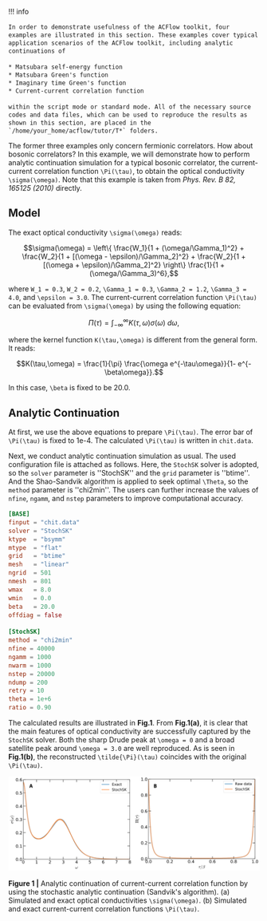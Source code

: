 !!! info

    In order to demonstrate usefulness of the ACFlow toolkit, four examples are illustrated in this section. These examples cover typical application scenarios of the ACFlow toolkit, including analytic continuations of

    * Matsubara self-energy function
    * Matsubara Green's function
    * Imaginary time Green's function
    * Current-current correlation function

    within the script mode or standard mode. All of the necessary source codes and data files, which can be used to reproduce the results as shown in this section, are placed in the `/home/your_home/acflow/tutor/T*` folders.

The former three examples only concern fermionic correlators. How about bosonic correlators? In this example, we will demonstrate how to perform analytic continuation simulation for a typical bosonic correlator, the current-current correlation function ``\Pi(\tau)``, to obtain the optical conductivity ``\sigma(\omega)``. Note that this example is taken from *Phys. Rev. B 82, 165125 (2010)* directly.

## Model

The exact optical conductivity ``\sigma(\omega)`` reads:
```math
\sigma(\omega) =
\left\{
\frac{W_1}{1 + (\omega/\Gamma_1)^2} +
\frac{W_2}{1 + [(\omega - \epsilon)/\Gamma_2]^2} +
\frac{W_2}{1 + [(\omega + \epsilon)/\Gamma_2]^2}
\right\}
\frac{1}{1 + (\omega/\Gamma_3)^6},
```
where ``W_1 = 0.3``, ``W_2 = 0.2``, ``\Gamma_1 = 0.3``, ``\Gamma_2 = 1.2``, ``\Gamma_3 = 4.0``, and ``\epsilon = 3.0``. The current-current correlation function ``\Pi(\tau)`` can be evaluated from ``\sigma(\omega)`` by using the following equation:
```math
\Pi(\tau) = \int^{\infty}_{-\infty} K(\tau,\omega) \sigma(\omega)~d\omega,
```
where the kernel function ``K(\tau,\omega)`` is different from the general form. It reads:
```math
K(\tau,\omega) = \frac{1}{\pi} \frac{\omega e^{-\tau\omega}}{1- e^{-\beta\omega}}.
```
In this case, ``\beta`` is fixed to be 20.0.

## Analytic Continuation

At first, we use the above equations to prepare ``\Pi(\tau)``. The error bar of ``\Pi(\tau)`` is fixed to 1e-4. The calculated ``\Pi(\tau)`` is written in `chit.data`.

Next, we conduct analytic continuation simulation as usual. The used configuration file is attached as follows. Here, the `StochSK` solver is adopted, so the `solver` parameter is ''StochSK'' and the `grid` parameter is ''btime''. And the Shao-Sandvik algorithm is applied to seek optimal ``\Theta``, so the `method` parameter is ''chi2min''. The users can further increase the values of `nfine`, `ngamm`, and `nstep` parameters to improve computational accuracy.

```toml
[BASE]
finput = "chit.data"
solver = "StochSK"
ktype  = "bsymm"
mtype  = "flat"
grid   = "btime"
mesh   = "linear"
ngrid  = 501
nmesh  = 801
wmax   = 8.0
wmin   = 0.0
beta   = 20.0
offdiag = false

[StochSK]
method = "chi2min"
nfine = 40000
ngamm = 1000
nwarm = 1000
nstep = 20000
ndump = 200
retry = 10
theta = 1e+6
ratio = 0.90
```

The calculated results are illustrated in **Fig.1**. From **Fig.1(a)**, it is clear that the main features of optical conductivity are successfully captured by the `StochSK` solver. Both the sharp Drude peak at ``\omega = 0`` and a broad satellite peak around ``\omega = 3.0`` are well reproduced. As is seen in **Fig.1(b)**, the reconstructed ``\tilde{\Pi}(\tau)`` coincides with the original ``\Pi(\tau)``.

![T_E4.png](../assets/T_E4.png)

**Figure 1 |** Analytic continuation of current-current correlation function by using the stochastic analytic continuation (Sandvik's algorithm). (a) Simulated and exact optical conductivities ``\sigma(\omega)``. (b) Simulated and exact current-current correlation functions ``\Pi(\tau)``.
